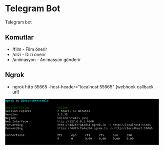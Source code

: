# Telegram Bot
Telegram bot

## Komutlar
- /film - Film önerir
- /dizi - Dizi önerir
- /animasyon - Animasyon gönderir

## Ngrok
- ngrok http 55665 -host-header="localhost:55665" [webhook callback url]

<img src="https://raw.githubusercontent.com/abdullahkahriman/TelegramBot/master/TelegramBot.Web/wwwroot/img/ngrok.png?token=ABYOPR24W2B7XE75HYTSVTK7JO54O"/>
